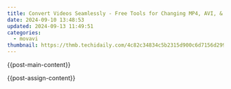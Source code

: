 ```yaml
---
title: Convert Videos Seamlessly - Free Tools for Changing MP4, AVI, & Others on the Web
date: 2024-09-10 13:48:53
updated: 2024-09-13 11:49:51
categories:
  - movavi
thumbnail: https://thmb.techidaily.com/4c82c34834c5b2315d900c6d7156d299b4653506fdd4854e4158f01327f8a87e.jpg
---
```


{{post-main-content}}

<ins class="adsbygoogle"
     style="display:block"
     data-ad-format="autorelaxed"
     data-ad-client="ca-pub-7571918770474297"
     data-ad-slot="1223367746"></ins>

{{post-assign-content}}

<ins class="adsbygoogle"
     style="display:block"
     data-ad-client="ca-pub-7571918770474297"
     data-ad-slot="8358498916"
     data-ad-format="auto"
     data-full-width-responsive="true"></ins>
